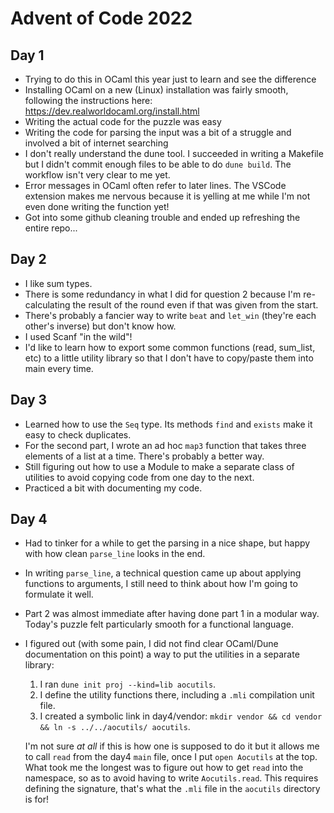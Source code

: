# Advent of Code 2022

## Day 1

* Trying to do this in OCaml this year just to learn and see the difference
* Installing OCaml on a new (Linux) installation was fairly smooth, following the instructions here:
https://dev.realworldocaml.org/install.html
* Writing the actual code for the puzzle was easy
* Writing the code for parsing the input was a bit of a struggle and involved
  a bit of internet searching
* I don't really understand the dune tool. I succeeded in writing a Makefile
  but I didn't commit enough files to be able to do `dune build`. The workflow
isn't very clear to me yet.
* Error messages in OCaml often refer to later lines. The VSCode extension
  makes me nervous because it is yelling at me while I'm not even done writing
the function yet!
* Got into some github cleaning trouble and ended up refreshing the entire
  repo...

## Day 2
* I like sum types.
* There is some redundancy in what I did for question 2 because I'm re-calculating the result of the round even if that was given from the start.
* There's probably a fancier way to write `beat` and `let_win` (they're each other's inverse) but don't know how.
* I used Scanf "in the wild"!
* I'd like to learn how to export some common functions (read, sum_list, etc) to a little utility library so that I don't have to copy/paste them into main every time.

## Day 3

* Learned how to use the `Seq` type. Its methods `find` and `exists` make it easy to check duplicates.
* For the second part, I wrote an ad hoc `map3` function that takes three elements of a list at a time. There's probably a better way.
* Still figuring out how to use a Module to make a separate class of utilities to avoid copying code from one day to the next.
* Practiced a bit with documenting my code.

## Day 4

* Had to tinker for a while to get the parsing in a nice shape, but happy with how clean `parse_line` looks in the end.
* In writing `parse_line`, a technical question came up about applying functions to arguments, I still need to think about how I'm going to formulate it well.
* Part 2 was almost immediate after having done part 1 in a modular way. Today's puzzle felt particularly smooth for a functional language.
* I figured out (with some pain, I did not find clear OCaml/Dune documentation on this point) a way to put the utilities in a separate library: 
    1. I ran `dune init proj --kind=lib aocutils`.
    2. I define the utility functions there, including a `.mli` compilation unit file. 
    3. I created a symbolic link in day4/vendor: `mkdir vendor && cd vendor && ln -s ../../aocutils/ aocutils`. 
  
  I'm not sure *at all* if this is how one is supposed to do it but it allows me to call `read` from the day4 `main` file, once I put `open Aocutils` at the top. What took me the longest was to figure out how to get `read` into the namespace, so as to avoid having to write `Aocutils.read`. This requires defining the signature, that's what the `.mli` file in the `aocutils` directory is for!
